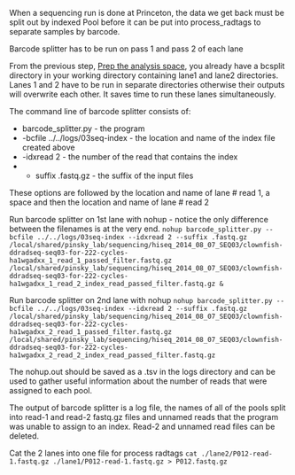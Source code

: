 When a sequencing run is done at Princeton, the data we get back must be split out by indexed Pool before it can be put into process_radtags to separate samples by barcode.

Barcode splitter has to be run on pass 1 and pass 2 of each lane

From the previous step, [Prep the analysis space](./prep_seq_space.md), you already have a bcsplit directory in your working directory containing lane1 and lane2 directories.  Lanes 1 and 2 have to be run in separate directories otherwise their outputs will overwrite each other.  It saves time to run these lanes simultaneously.

The command line of barcode splitter consists of:
  - barcode_splitter.py - the program
  - -bcfile ../../logs/03seq-index - the location and name of the index file created above
  - -idxread 2 - the number of the read that contains the index
  - - suffix .fastq.gz - the suffix of the input files

These options are followed by the location and name of lane # read 1, a space and then the location and name of lane # read 2

Run barcode splitter on 1st lane with nohup  - notice the only difference between the filenames is at the very end.
`nohup barcode_splitter.py --bcfile ../../logs/03seq-index --idxread 2 --suffix .fastq.gz /local/shared/pinsky_lab/sequencing/hiseq_2014_08_07_SEQ03/clownfish-ddradseq-seq03-for-222-cycles-ha1wgadxx_1_read_1_passed_filter.fastq.gz /local/shared/pinsky_lab/sequencing/hiseq_2014_08_07_SEQ03/clownfish-ddradseq-seq03-for-222-cycles-ha1wgadxx_1_read_2_index_read_passed_filter.fastq.gz &`

Run barcode splitter on 2nd lane with nohup
`nohup barcode_splitter.py --bcfile ../../logs/03seq-index --idxread 2 --suffix .fastq.gz /local/shared/pinsky_lab/sequencing/hiseq_2014_08_07_SEQ03/clownfish-ddradseq-seq03-for-222-cycles-ha1wgadxx_2_read_1_passed_filter.fastq.gz /local/shared/pinsky_lab/sequencing/hiseq_2014_08_07_SEQ03/clownfish-ddradseq-seq03-for-222-cycles-ha1wgadxx_2_read_2_index_read_passed_filter.fastq.gz`

The nohup.out should be saved as a .tsv in the logs directory and can be used to gather useful information about the number of reads that were assigned to each pool.

The output of barcode splitter is a log file, the names of all of the pools split into read-1 and read-2 fastq.gz files and unnamed reads that the program was unable to assign to an index.  Read-2 and unnamed read files can be deleted.

Cat the 2 lanes into one file for process radtags
`cat ./lane2/P012-read-1.fastq.gz ./lane1/P012-read-1.fastq.gz > P012.fastq.gz`
